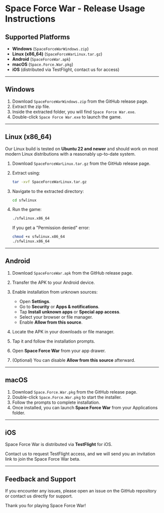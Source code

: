 # Space Force War - Release Usage Instructions

## Supported Platforms

* **Windows** (`SpaceForceWarWindows.zip`)
* **Linux (x86\_64)** (`SpaceForceWarLinux.tar.gz`)
* **Android** (`SpaceForceWar.apk`)
* **macOS** (`Space.Force.War.pkg`)
* **iOS** (distributed via TestFlight, contact us for access)

---

## Windows

1. Download `SpaceForceWarWindows.zip` from the GitHub release page.
2. Extract the zip file.
3. Inside the extracted folder, you will find `Space Force War.exe`.
4. Double-click `Space Force War.exe` to launch the game.

---

## Linux (x86\_64)

Our Linux build is tested on **Ubuntu 22 and newer** and should work on most modern Linux distributions with a reasonably up-to-date system.

1. Download `SpaceForceWarLinux.tar.gz` from the GitHub release page.
2. Extract using:

   ```bash
   tar -xvf SpaceForceWarLinux.tar.gz
   ```
3. Navigate to the extracted directory:

   ```bash
   cd sfwlinux
   ```
4. Run the game:

   ```bash
   ./sfwlinux.x86_64
   ```

   If you get a "Permission denied" error:

   ```bash
   chmod +x sfwlinux.x86_64
   ./sfwlinux.x86_64
   ```

---

## Android

1. Download `SpaceForceWar.apk` from the GitHub release page.
2. Transfer the APK to your Android device.
3. Enable installation from unknown sources:

   * Open **Settings**.
   * Go to **Security** or **Apps & notifications**.
   * Tap **Install unknown apps** or **Special app access**.
   * Select your browser or file manager.
   * Enable **Allow from this source**.
4. Locate the APK in your downloads or file manager.
5. Tap it and follow the installation prompts.
6. Open **Space Force War** from your app drawer.
7. (Optional) You can disable **Allow from this source** afterward.

---

## macOS

1. Download `Space.Force.War.pkg` from the GitHub release page.
2. Double-click `Space.Force.War.pkg` to start the installer.
3. Follow the prompts to complete installation.
4. Once installed, you can launch **Space Force War** from your Applications folder.

---

## iOS

Space Force War is distributed via **TestFlight** for iOS.

Contact us to request TestFlight access, and we will send you an invitation link to join the Space Force War beta.

---

## Feedback and Support

If you encounter any issues, please open an issue on the GitHub repository or contact us directly for support.

Thank you for playing Space Force War!
